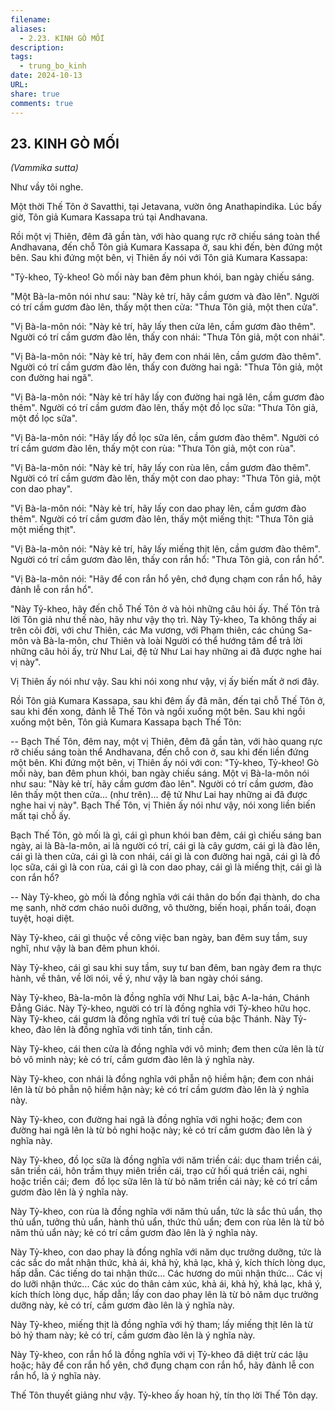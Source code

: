 ```yaml
---
filename: 
aliases:
  - 2.23. KINH GÒ MỐI
description: 
tags:
  - trung_bo_kinh
date: 2024-10-13
URL: 
share: true
comments: true
---
```

## 23. KINH GÒ MỐI  
_(Vammika sutta)_

Như vầy tôi nghe.

Một thời Thế Tôn ở Savatthi, tại Jetavana, vườn ông Anathapindika. Lúc bấy giờ, Tôn giả Kumara Kassapa trú tại Andhavana.

Rồi một vị Thiên, đêm đã gần tàn, với hào quang rực rỡ chiếu sáng toàn thể Andhavana, đến chỗ Tôn giả Kumara Kassapa ở, sau khi đến, bèn đứng một bên. Sau khi đứng một bên, vị Thiên ấy nói với Tôn giả Kumara Kassapa:

"Tỷ-kheo, Tỷ-kheo! Gò mối này ban đêm phun khói, ban ngày chiếu sáng.

"Một Bà-la-môn nói như sau: "Này kẻ trí, hãy cầm gươm và đào lên". Người có trí cầm gươm đào lên, thấy một then cửa: "Thưa Tôn giả, một then cửa".

"Vị Bà-la-môn nói: "Này kẻ trí, hãy lấy then cửa lên, cầm gươm đào thêm". Người có trí cầm gươm đào lên, thấy con nhái: "Thưa Tôn giả, một con nhái".

"Vị Bà-la-môn nói: "Này kẻ trí, hãy đem con nhái lên, cầm gươm đào thêm". Người có trí cầm gươm đào lên, thấy con đường hai ngã: "Thưa Tôn giả, một con đường hai ngã".

"Vị Bà-la-môn nói: "Này kẻ trí hãy lấy con đường hai ngã lên, cầm gươm đào thêm". Người có trí cầm gươm đào lên, thấy một đồ lọc sữa: "Thưa Tôn giả, một đồ lọc sữa".

"Vị Bà-la-môn nói: "Hãy lấy đồ lọc sữa lên, cầm gươm đào thêm". Người có trí cầm gươm đào lên, thấy một con rùa: "Thưa Tôn giả, một con rùa".

"Vị Bà-la-môn nói: "Này kẻ trí, hãy lấy con rùa lên, cầm gươm đào thêm". Người có trí cầm gươm đào lên, thấy một con dao phay: "Thưa Tôn giả, một con dao phay".

"Vị Bà-la-môn nói: "Này kẻ trí, hãy lấy con dao phay lên, cầm gươm đào thêm". Người có trí cầm gươm đào lên, thấy một miếng thịt: "Thưa Tôn giả một miếng thịt".

"Vị Bà-la-môn nói: "Này kẻ trí, hãy lấy miếng thịt lên, cầm gươm đào thêm". Người có trí cầm gươm đào lên, thấy con rắn hổ: "Thưa Tôn giả, con rắn hổ".

"Vị Bà-la-môn nói: "Hãy để con rắn hổ yên, chớ đụng chạm con rắn hổ, hãy đảnh lễ con rắn hổ".

"Này Tỷ-kheo, hãy đến chỗ Thế Tôn ở và hỏi những câu hỏi ấy. Thế Tôn trả lời Tôn giả như thế nào, hãy như vậy thọ trì. Này Tỷ-kheo, Ta không thấy ai trên cõi đời, với chư Thiên, các Ma vương, với Phạm thiên, các chúng Sa-môn và Bà-la-môn, chư Thiên và loài Người có thể hướng tâm để trả lời những câu hỏi ấy, trừ Như Lai, đệ tử Như Lai hay những ai đã được nghe hai vị này".

Vị Thiên ấy nói như vậy. Sau khi nói xong như vậy, vị ấy biến mất ở nơi đây.

Rồi Tôn giả Kumara Kassapa, sau khi đêm ấy đã mãn, đến tại chỗ Thế Tôn ở, sau khi đến xong, đảnh lễ Thế Tôn và ngồi xuống một bên. Sau khi ngồi xuống một bên, Tôn giả Kumara Kassapa bạch Thế Tôn:

-- Bạch Thế Tôn, đêm nay, một vị Thiên, đêm đã gần tàn, với hào quang rực rỡ chiếu sáng toàn thể Andhavana, đến chỗ con ở, sau khi đến liền đứng một bên. Khi đứng một bên, vị Thiên ấy nói với con: "Tỷ-kheo, Tỷ-kheo! Gò mối này, ban đêm phun khói, ban ngày chiếu sáng. Một vị Bà-la-môn nói như sau: "Này kẻ trí, hãy cầm gươm đào lên". Người có trí cầm gươm, đào lên thấy một then cửa... (như trên)... đệ tử Như Lai hay những ai đã được nghe hai vị này". Bạch Thế Tôn, vị Thiên ấy nói như vậy, nói xong liền biến mất tại chỗ ấy.

Bạch Thế Tôn, gò mối là gì, cái gì phun khói ban đêm, cái gì chiếu sáng ban ngày, ai là Bà-la-môn, ai là người có trí, cái gì là cây gươm, cái gì là đào lên, cái gì là then cửa, cái gì là con nhái, cái gì là con đường hai ngã, cái gì là đồ lọc sữa, cái gì là con rùa, cái gì là con dao phay, cái gì là miếng thịt, cái gì là con rắn hổ?

-- Này Tỷ-kheo, gò mối là đồng nghĩa với cái thân do bốn đại thành, do cha mẹ sanh, nhờ cơm cháo nuôi dưỡng, vô thường, biến hoại, phấn toái, đoạn tuyệt, hoại diệt.

Này Tỷ-kheo, cái gì thuộc về công việc ban ngày, ban đêm suy tầm, suy nghĩ, như vậy là ban đêm phun khói.

Này Tỷ-kheo, cái gì sau khi suy tầm, suy tư ban đêm, ban ngày đem ra thực hành, về thân, về lời nói, về ý, như vậy là ban ngày chói sáng.

Này Tỷ-kheo, Bà-la-môn là đồng nghĩa với Như Lai, bậc A-la-hán, Chánh Ðẳng Giác. Này Tỷ-kheo, người có trí là đồng nghĩa với Tỷ-kheo hữu học. Này Tỷ-kheo, cái gươm là đồng nghĩa với trí tuệ của bậc Thánh. Này Tỷ-kheo, đào lên là đồng nghĩa với tinh tấn, tinh cần.

Này Tỷ-kheo, cái then cửa là đồng nghĩa với vô minh; đem then cửa lên là từ bỏ vô minh này; kẻ có trí, cầm gươm đào lên là ý nghĩa này.

Này Tỷ-kheo, con nhái là đồng nghĩa với phẫn nộ hiềm hận; đem con nhái lên là từ bỏ phẫn nộ hiềm hận này; kẻ có trí cầm gươm đào lên là ý nghĩa này.

Này Tỷ-kheo, con đường hai ngã là đồng nghĩa với nghi hoặc; đem con đường hai ngã lên là từ bỏ nghi hoặc này; kẻ có trí cầm gươm đào lên là ý nghĩa này.

Này Tỷ-kheo, đồ lọc sữa là đồng nghĩa với năm triền cái: dục tham triền cái, sân triền cái, hôn trầm thụy miên triền cái, trạo cử hối quá triền cái, nghi hoặc triền cái; đem  đồ lọc sữa lên là từ bỏ năm triền cái này; kẻ có trí cầm gươm đào lên là ý nghĩa này.

Này Tỷ-kheo, con rùa là đồng nghĩa với năm thủ uẩn, tức là sắc thủ uẩn, thọ thủ uẩn, tưởng thủ uẩn, hành thủ uẩn, thức thủ uẩn; đem con rùa lên là từ bỏ năm thủ uẩn này; kẻ có trí cầm gươm đào lên là ý nghĩa này.

Này Tỷ-kheo, con dao phay là đồng nghĩa với năm dục trưởng dưỡng, tức là các sắc do mắt nhận thức, khả ái, khả hỷ, khả lạc, khả ý, kích thích lòng dục, hấp dẫn. Các tiếng do tai nhận thức... Các hương do mũi nhận thức... Các vị do lưỡi nhận thức... Các xúc do thân cảm xúc, khả ái, khả hỷ, khả lạc, khả ý, kích thích lòng dục, hấp dẫn; lấy con dao phay lên là từ bỏ năm dục trưởng dưỡng này, kẻ có trí, cầm gươm đào lên là ý nghĩa này.

Này Tỷ-kheo, miếng thịt là đồng nghĩa với hỷ tham; lấy miếng thịt lên là từ bỏ hỷ tham này; kẻ có trí, cầm gươm đào lên là ý nghĩa này.

Này Tỷ-kheo, con rắn hổ là đồng nghĩa với vị Tỷ-kheo đã diệt trừ các lậu hoặc; hãy để con rắn hổ yên, chớ đụng chạm con rắn hổ, hãy đảnh lễ con rắn hổ, là ý nghĩa này.

Thế Tôn thuyết giảng như vậy. Tỷ-kheo ấy hoan hỷ, tín thọ lời Thế Tôn dạy.